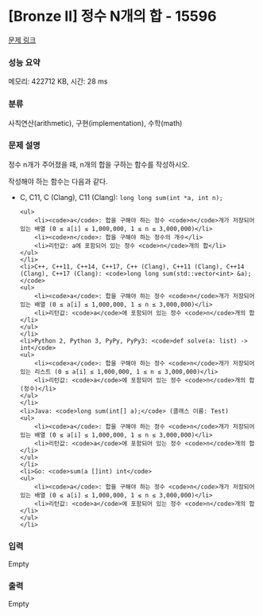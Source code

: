 # [Bronze II] 정수 N개의 합 - 15596 

[문제 링크](https://www.acmicpc.net/problem/15596) 

### 성능 요약

메모리: 422712 KB, 시간: 28 ms

### 분류

사칙연산(arithmetic), 구현(implementation), 수학(math)

### 문제 설명

<p>정수 n개가 주어졌을 때, n개의 합을 구하는 함수를 작성하시오.</p>

<p>작성해야 하는 함수는 다음과 같다.</p>

<ul>
	<li>C, C11, C (Clang), C11 (Clang): <code>long long sum(int *a, int n);</code>

	<ul>
		<li><code>a</code>: 합을 구해야 하는 정수 <code>n</code>개가 저장되어 있는 배열 (0 ≤ a[i] ≤ 1,000,000, 1 ≤ n ≤ 3,000,000)</li>
		<li><code>n</code>: 합을 구해야 하는 정수의 개수</li>
		<li>리턴값: a에 포함되어 있는 정수 <code>n</code>개의 합</li>
	</ul>
	</li>
	<li>C++, C++11, C++14, C++17, C++ (Clang), C++11 (Clang), C++14 (Clang), C++17 (Clang): <code>long long sum(std::vector<int> &a);</code>
	<ul>
		<li><code>a</code>: 합을 구해야 하는 정수 <code>n</code>개가 저장되어 있는 배열 (0 ≤ a[i] ≤ 1,000,000, 1 ≤ n ≤ 3,000,000)</li>
		<li>리턴값: <code>a</code>에 포함되어 있는 정수 <code>n</code>개의 합</li>
	</ul>
	</li>
	<li>Python 2, Python 3, PyPy, PyPy3: <code>def solve(a: list) -> int</code>
	<ul>
		<li><code>a</code>: 합을 구해야 하는 정수 <code>n</code>개가 저장되어 있는 리스트 (0 ≤ a[i] ≤ 1,000,000, 1 ≤ n ≤ 3,000,000)</li>
		<li>리턴값: <code>a</code>에 포함되어 있는 정수 <code>n</code>개의 합 (정수)</li>
	</ul>
	</li>
	<li>Java: <code>long sum(int[] a);</code> (클래스 이름: Test)
	<ul>
		<li><code>a</code>: 합을 구해야 하는 정수 <code>n</code>개가 저장되어 있는 배열 (0 ≤ a[i] ≤ 1,000,000, 1 ≤ n ≤ 3,000,000)</li>
		<li>리턴값: <code>a</code>에 포함되어 있는 정수 <code>n</code>개의 합</li>
	</ul>
	</li>
	<li>Go: <code>sum(a []int) int</code>
	<ul>
		<li><code>a</code>: 합을 구해야 하는 정수 <code>n</code>개가 저장되어 있는 배열 (0 ≤ a[i] ≤ 1,000,000, 1 ≤ n ≤ 3,000,000)</li>
		<li>리턴값: <code>a</code>에 포함되어 있는 정수 <code>n</code>개의 합</li>
	</ul>
	</li>
</ul>

### 입력 

 Empty

### 출력 

 Empty


